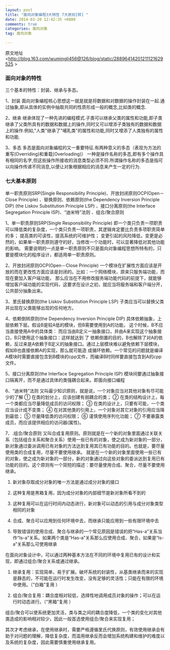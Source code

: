 ```yaml
---
layout: post
title: "面向对象编程3大特性 7大原则[转] "
date: 2014-03-20 12:42:35 +0800
comments: true
categories: 面向对象
tag: 面向对象

---
```


原文地址<http://blog.163.com/wumingli456@126/blog/static/28896414201211121629525 >
### 面向对象的特性
三个基本的特性：封装、继承与多态。

1、封装
面向对象编程核心思想这一就是就是将数据和对数据的操作封装在一起.通过抽象,即从具体的实例中抽取共同的性质形成一般的概念,比如类的概念.

2、继承
继承体现了一种先进的编程模式.子类可以继承父类的属性和功能,即子类继承了父类所具有的数据和数据上的操作,同时又可以增添子类独有的数据和数据上的操作.例如,"人类"继承了"哺乳类"的属性和功能,同时又增添了人类独有的属性和功能.

3、多态
 多态是面向对象编程的又一重要特征.有两种意义的多态（表现为方法的重写(Overriding)和重载(Overloading)） 
 一种是操作名称的多态,即有多个操作具有相同的名字,但这些操作所接收的消息类型必须不同.所谓操作名称的多态是指可以向操作传递不同消息,以便让对象根据相应的消息来产生一定的行为.

### 七大基本原则 
 单一职责原则SRP(Single Responsibility Principle)、开放封闭原则OCP(Open－Close Principle) 、替换原则、依赖原则(the Dependency Inversion Principle DIP) (the Liskov Substitution Principle LSP) 、接口分离原则(the Interface Segregation Principle ISP)、“迪米特”法则 、组合/聚合原则 

1、单一职责原则SRP(Single Responsibility Principle)
即一个类只负责一项职责
可以降低类的复杂度，一个类只负责一项职责，其逻辑肯定要比负责多项职责简单的多；
提高类的可读性，提高系统的可维护性；
变更引起的风险降低，变更是必然的，如果单一职责原则遵守的好，当修改一个功能时，可以显著降低对其他功能的影响。
需要说明的一点是单一职责原则不只是面向对象编程思想所特有的，只要是模块化的程序设计，都适用单一职责原则。

2、开放封闭原则OCP(Open－Close Principle) 
一个模块在扩展性方面应该是开放的而在更改性方面应该是封闭的。比如：一个网络模块，原来只服务端功能，而现在要加入客户端功能，
那么应当在不用修改服务端功能代码的前提下，就能够增加客户端功能的实现代码，这要求在设计之初，就应当将服务端和客户端分开，公共部分抽象出来。

3、里氏替换原则(the Liskov Substitution Principle LSP) 
子类应当可以替换父类并出现在父类能够出现的任何地方。

4、依赖倒转原则(the Dependency Inversion Principle DIP) 
具体依赖抽象，上层依赖下层。假设B是较A低的模块，但B需要使用到A的功能，
这个时候，B不应当直接使用A中的具体类： 而应当由B定义一抽象接口，并由A来实现这个抽象接口，B只使用这个抽象接口：这样就达到
了 依赖倒置的目的，B也解除了对A的依赖，反过来是A依赖于B定义的抽象接口。通过上层模块难以避免依赖下层模块，假如B也直接依赖A的实现，那么就可能造 成循环依赖。一个常见的问题就是编译A模块时需要直接包含到B模块的cpp文件，而编译B时同样要直接包含到A的cpp文件。

5、接口分离原则(the Interface Segregation Principle ISP) 
模块间要通过抽象接口隔离开，而不是通过具体的类强耦合起来。即面向接口编程

6、“迪米特”法则
又叫最少知识原则，就是说，一个对象应当对其他对象有尽可能少的了解
① 在类的划分上，应该创建有弱耦合的类；
② 在类的结构设计上，每一个类都应当尽量降低成员的访问权限；
③ 在类的设计上，只要有可能，一个类应当设计成不变类；
④ 在对其他类的引用上，一个对象对其它对象的引用应当降到最低；
⑤ 尽量降低类的访问权限；
⑥ 谨慎使用序列化功能；
⑦ 不要暴露类成员，而应该提供相应的访问器(属性)。 

7、.组合/聚合原则
又叫合成复用原则。原则就是在一个新的对象里面通过关联关系（包括组合关系和聚合关系）使用一些已有的对象，使之成为新对象的一部分，新对象通过委派调用已有对象的方法达到复用其已有功能的目的。也就是，要尽量使用类的合成复用，尽量不要使用继承。
就是在一个新的对象里面使用一些已有的对象，使之成为新对象的一部分，新的对象通过向这些对象的委派达到复用已有功能的目的。这个原则有一个简短的描述：要尽量使用合成、聚合，尽量不要使用继承。

1)  新对象存取成分对象的唯一方法是通过成分对象的接口

2)  这种复用是黑箱复用，因为成分对象的内部细节是新对象所看不到的

3)  这种复用可以在运行时间内动态进行，新对象可以动态的引用与成分对象类型相同的对象

4)  合成、聚合可以应用到任何环境中去，而继承只能应用到一些有限环境中去

5)  导致错误的使用合成、聚合与继承的一个常见原因是错误的把“Has-a”关系当作“Is-a”关系。如果两个类是“Has-a”关系那么应使用合成、聚合，如果是“Is-a”关系那么可使用继承

在面向对象设计中，可以通过两种基本方法在不同的环境中复用已有的设计和实现，即通过组合/聚合关系或通过继承。

1)   继承复用：实现简单，易于扩展。破坏系统的封装性，从基类继承而来的实现是静态的，不可能在运行时发生改变，没有足够的灵活性；只能在有限的环境中使用。（“白箱”复用 ）

2)   组合/聚合复用：耦合度相对较低，选择性地调用成员对象的操作；可以在运行时动态进行。（“黑箱”复用 ）

组合/聚合可以使系统更加灵活，类与类之间的耦合度降低，一个类的变化对其他类造成的影响相对较少，因此一般首选使用组合/聚合来实现复用；

其次才考虑继承，在使用继承时，需要严格遵循里氏代换原则，有效使用继承会有助于对问题的理解，降低复杂度，而滥用继承反而会增加系统构建和维护的难度以及系统的复杂度，因此需要慎重使用继承复用。